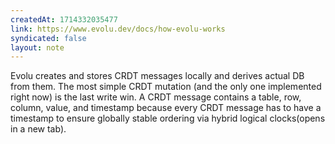 ```yaml
---
createdAt: 1714332035477
link: https://www.evolu.dev/docs/how-evolu-works
syndicated: false
layout: note
---
```


Evolu creates and stores CRDT messages locally and derives actual DB from them. The most simple CRDT mutation (and the only one implemented right now) is the last write win. A CRDT message contains a table, row, column, value, and timestamp because every CRDT message has to have a timestamp to ensure globally stable ordering via hybrid logical clocks(opens in a new tab).
